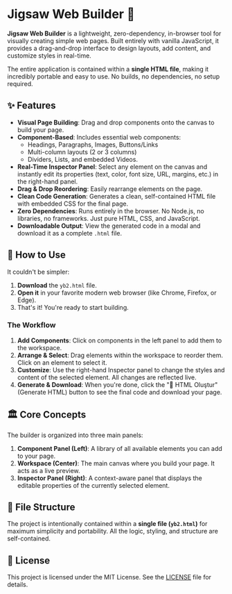 # Jigsaw Web Builder 🧩

**Jigsaw Web Builder** is a lightweight, zero-dependency, in-browser tool for visually creating simple web pages. Built entirely with vanilla JavaScript, it provides a drag-and-drop interface to design layouts, add content, and customize styles in real-time.

The entire application is contained within a **single HTML file**, making it incredibly portable and easy to use. No builds, no dependencies, no setup required.

## ✨ Features

- **Visual Page Building**: Drag and drop components onto the canvas to build your page.
- **Component-Based**: Includes essential web components:
    - Headings, Paragraphs, Images, Buttons/Links
    - Multi-column layouts (2 or 3 columns)
    - Dividers, Lists, and embedded Videos.
- **Real-Time Inspector Panel**: Select any element on the canvas and instantly edit its properties (text, color, font size, URL, margins, etc.) in the right-hand panel.
- **Drag & Drop Reordering**: Easily rearrange elements on the page.
- **Clean Code Generation**: Generates a clean, self-contained HTML file with embedded CSS for the final page.
- **Zero Dependencies**: Runs entirely in the browser. No Node.js, no libraries, no frameworks. Just pure HTML, CSS, and JavaScript.
- **Downloadable Output**: View the generated code in a modal and download it as a complete `.html` file.

## 🚀 How to Use

It couldn't be simpler:

1.  **Download** the `yb2.html` file.
2.  **Open it** in your favorite modern web browser (like Chrome, Firefox, or Edge).
3.  That's it! You're ready to start building.

### The Workflow

1.  **Add Components**: Click on components in the left panel to add them to the workspace.
2.  **Arrange & Select**: Drag elements within the workspace to reorder them. Click on an element to select it.
3.  **Customize**: Use the right-hand Inspector panel to change the styles and content of the selected element. All changes are reflected live.
4.  **Generate & Download**: When you're done, click the "🚀 HTML Oluştur" (Generate HTML) button to see the final code and download your page.

## 🏛️ Core Concepts

The builder is organized into three main panels:

1.  **Component Panel (Left)**: A library of all available elements you can add to your page.
2.  **Workspace (Center)**: The main canvas where you build your page. It acts as a live preview.
3.  **Inspector Panel (Right)**: A context-aware panel that displays the editable properties of the currently selected element.

## 📂 File Structure

The project is intentionally contained within a **single file (`yb2.html`)** for maximum simplicity and portability. All the logic, styling, and structure are self-contained.

## 📄 License

This project is licensed under the MIT License. See the [LICENSE](LICENSE) file for details.
